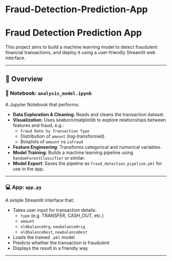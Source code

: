 # Fraud-Detection-Prediction-App
# Fraud Detection Prediction App

This project aims to build a machine learning model to detect fraudulent financial transactions, and deploy it using a user-friendly Streamlit web interface.

---

## 📌 Overview

### 🔎 Notebook: `analysis_model.ipynb`
A Jupyter Notebook that performs:

- **Data Exploration & Cleaning**: Reads and cleans the transaction dataset.
- **Visualization**: Uses seaborn/matplotlib to explore relationships between features and fraud, e.g.:
  - `Fraud Rate by Transaction Type`
  - Distribution of `amount` (log-transformed)
  - Boxplots of `amount` vs `isFraud`
- **Feature Engineering**: Transforms categorical and numerical variables.
- **Model Training**: Builds a machine learning pipeline using `RandomForestClassifier` or similar.
- **Model Export**: Saves the pipeline as `fraud_detection_pipeline.pkl` for use in the app.

---

### 💻 App: `app.py`
A simple Streamlit interface that:

- Takes user input for transaction details:
  - `type` (e.g. TRANSFER, CASH_OUT, etc.)
  - `amount`
  - `oldbalanceOrg`, `newbalanceOrig`
  - `oldbalanceDest`, `newbalanceDest`
- Loads the trained `.pkl` model
- Predicts whether the transaction is fraudulent
- Displays the result in a friendly way

---


